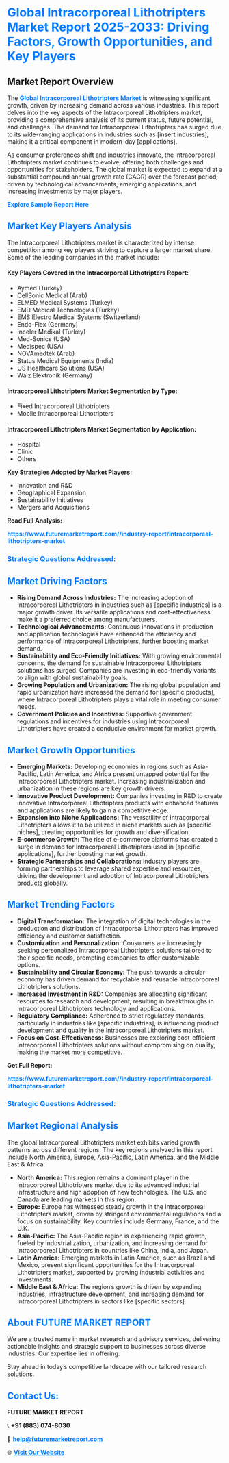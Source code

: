 <h1 style="color: #007BFF;">Global Intracorporeal Lithotripters Market Report 2025-2033: Driving Factors, Growth Opportunities, and Key Players</h1>

<section id="overview">
<h2>Market Report Overview</h2>
<p>The <a href="https://www.futuremarketreport.com//industry-report/intracorporeal-lithotripters-market" style="color: #007BFF; text-decoration: none;"><strong>Global Intracorporeal Lithotripters Market</strong></a> is witnessing significant growth, driven by increasing demand across various industries. This report delves into the key aspects of the Intracorporeal Lithotripters market, providing a comprehensive analysis of its current status, future potential, and challenges. The demand for Intracorporeal Lithotripters has surged due to its wide-ranging applications in industries such as [insert industries], making it a critical component in modern-day [applications].</p>
<p>As consumer preferences shift and industries innovate, the Intracorporeal Lithotripters market continues to evolve, offering both challenges and opportunities for stakeholders. The global market is expected to expand at a substantial compound annual growth rate (CAGR) over the forecast period, driven by technological advancements, emerging applications, and increasing investments by major players.</p>
</section>

<section id="overview">
<p><a href="https://www.futuremarketreport.com//request-sample/reportId=85239" style="color: #007BFF; text-decoration: none;"><strong>Explore Sample Report Here</strong></a></p>
</section>

<section id="key-players">
<h2 style="color: #007BFF;">Market Key Players Analysis</h2>
<p>The Intracorporeal Lithotripters market is characterized by intense competition among key players striving to capture a larger market share. Some of the leading companies in the market include:</p>
<h4>Key Players Covered in the Intracorporeal Lithotripters Report:</h4>
<ul><li>Aymed (Turkey)</li><li>CellSonic Medical (Arab)</li><li>ELMED Medical Systems (Turkey)</li><li>EMD Medical Technologies (Turkey)</li><li>EMS Electro Medical Systems (Switzerland)</li><li>Endo-Flex (Germany)</li><li>Inceler Medikal (Turkey)</li><li>Med-Sonics (USA)</li><li>Medispec (USA)</li><li>NOVAmedtek (Arab)</li><li>Status Medical Equipments (India)</li><li>US Healthcare Solutions (USA)</li><li>Walz Elektronik (Germany)</li></ul>
<h4>Intracorporeal Lithotripters Market Segmentation by Type:</h4>
<ul><li>Fixed Intracorporeal Lithotripters</li><li>Mobile Intracorporeal Lithotripters</li></ul>

<h4>Intracorporeal Lithotripters Market Segmentation by Application:</h4>
<ul><li>Hospital</li><li>Clinic</li><li>Others</li></ul>
<p><strong>Key Strategies Adopted by Market Players:</strong></p>
<ul>
<li>Innovation and R&D</li>
<li>Geographical Expansion</li>
<li>Sustainability Initiatives</li>
<li>Mergers and Acquisitions</li>
</ul>
</section>

<section>
<p><strong>Read Full Analysis: </strong></p><a href="https://www.futuremarketreport.com//industry-report/intracorporeal-lithotripters-market" style="color: #007BFF; text-decoration: none;"><strong>https://www.futuremarketreport.com//industry-report/intracorporeal-lithotripters-market</strong></a>
<h3 style="color: #007BFF;">Strategic Questions Addressed:</h3>
</section>

<section id="driving-factors">
<h2 style="color: #007BFF;">Market Driving Factors</h2>
<ul>
<li><strong>Rising Demand Across Industries:</strong> The increasing adoption of Intracorporeal Lithotripters in industries such as [specific industries] is a major growth driver. Its versatile applications and cost-effectiveness make it a preferred choice among manufacturers.</li>
<li><strong>Technological Advancements:</strong> Continuous innovations in production and application technologies have enhanced the efficiency and performance of Intracorporeal Lithotripters, further boosting market demand.</li>
<li><strong>Sustainability and Eco-Friendly Initiatives:</strong> With growing environmental concerns, the demand for sustainable Intracorporeal Lithotripters solutions has surged. Companies are investing in eco-friendly variants to align with global sustainability goals.</li>
<li><strong>Growing Population and Urbanization:</strong> The rising global population and rapid urbanization have increased the demand for [specific products], where Intracorporeal Lithotripters plays a vital role in meeting consumer needs.</li>
<li><strong>Government Policies and Incentives:</strong> Supportive government regulations and incentives for industries using Intracorporeal Lithotripters have created a conducive environment for market growth.</li>
</ul>
</section>

<section id="growth-opportunities">
<h2 style="color: #007BFF;">Market Growth Opportunities</h2>
<ul>
<li><strong>Emerging Markets:</strong> Developing economies in regions such as Asia-Pacific, Latin America, and Africa present untapped potential for the Intracorporeal Lithotripters market. Increasing industrialization and urbanization in these regions are key growth drivers.</li>
<li><strong>Innovative Product Development:</strong> Companies investing in R&D to create innovative Intracorporeal Lithotripters products with enhanced features and applications are likely to gain a competitive edge.</li>
<li><strong>Expansion into Niche Applications:</strong> The versatility of Intracorporeal Lithotripters allows it to be utilized in niche markets such as [specific niches], creating opportunities for growth and diversification.</li>
<li><strong>E-commerce Growth:</strong> The rise of e-commerce platforms has created a surge in demand for Intracorporeal Lithotripters used in [specific applications], further boosting market growth.</li>
<li><strong>Strategic Partnerships and Collaborations:</strong> Industry players are forming partnerships to leverage shared expertise and resources, driving the development and adoption of Intracorporeal Lithotripters products globally.</li>
</ul>
</section>

<section id="trending-factors">
<h2 style="color: #007BFF;">Market Trending Factors</h2>
<ul>
<li><strong>Digital Transformation:</strong> The integration of digital technologies in the production and distribution of Intracorporeal Lithotripters has improved efficiency and customer satisfaction.</li>
<li><strong>Customization and Personalization:</strong> Consumers are increasingly seeking personalized Intracorporeal Lithotripters solutions tailored to their specific needs, prompting companies to offer customizable options.</li>
<li><strong>Sustainability and Circular Economy:</strong> The push towards a circular economy has driven demand for recyclable and reusable Intracorporeal Lithotripters solutions.</li>
<li><strong>Increased Investment in R&D:</strong> Companies are allocating significant resources to research and development, resulting in breakthroughs in Intracorporeal Lithotripters technology and applications.</li>
<li><strong>Regulatory Compliance:</strong> Adherence to strict regulatory standards, particularly in industries like [specific industries], is influencing product development and quality in the Intracorporeal Lithotripters market.</li>
<li><strong>Focus on Cost-Effectiveness:</strong> Businesses are exploring cost-efficient Intracorporeal Lithotripters solutions without compromising on quality, making the market more competitive.</li>
</ul>
</section>

<section>
<p><strong>Get Full Report: </strong></p><a href="https://www.futuremarketreport.com//industry-report/intracorporeal-lithotripters-market" style="color: #007BFF; text-decoration: none;"><strong>https://www.futuremarketreport.com//industry-report/intracorporeal-lithotripters-market</strong></a>
<h3 style="color: #007BFF;">Strategic Questions Addressed:</h3>
</section>


<section id="regional-analysis">
<h2 style="color: #007BFF;">Market Regional Analysis</h2>
<p>The global Intracorporeal Lithotripters market exhibits varied growth patterns across different regions. The key regions analyzed in this report include North America, Europe, Asia-Pacific, Latin America, and the Middle East & Africa:</p>
<ul>
<li><strong>North America:</strong> This region remains a dominant player in the Intracorporeal Lithotripters market due to its advanced industrial infrastructure and high adoption of new technologies. The U.S. and Canada are leading markets in this region.</li>
<li><strong>Europe:</strong> Europe has witnessed steady growth in the Intracorporeal Lithotripters market, driven by stringent environmental regulations and a focus on sustainability. Key countries include Germany, France, and the U.K.</li>
<li><strong>Asia-Pacific:</strong> The Asia-Pacific region is experiencing rapid growth, fueled by industrialization, urbanization, and increasing demand for Intracorporeal Lithotripters in countries like China, India, and Japan.</li>
<li><strong>Latin America:</strong> Emerging markets in Latin America, such as Brazil and Mexico, present significant opportunities for the Intracorporeal Lithotripters market, supported by growing industrial activities and investments.</li>
<li><strong>Middle East & Africa:</strong> The region’s growth is driven by expanding industries, infrastructure development, and increasing demand for Intracorporeal Lithotripters in sectors like [specific sectors].</li>
</ul>
</section>

<footer>
<h2 style="color: #007BFF;">About FUTURE MARKET REPORT</h2>
<p>We are a trusted name in market research and advisory services, delivering actionable insights and strategic support to businesses across diverse industries. Our expertise lies in offering:</p>

<p>Stay ahead in today’s competitive landscape with our tailored research solutions.</p>

<h2 style="color: #007BFF;">Contact Us:</h2>
<p><strong>FUTURE MARKET REPORT</strong></p>
<p>📞 <strong>+91 (883) 074-8030</strong></p>
<p>📧 <strong><a href="mailto:help@futuremarketreport.com" style="color: #007BFF;">help@futuremarketreport.com</a></strong></p>
<p>🌐 <strong><a href="https://www.futuremarketreport.com/" style="color: #007BFF;">Visit Our Website</a></strong></p>
</footer>